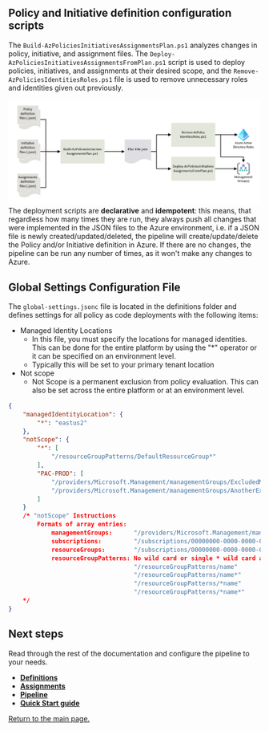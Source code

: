 ## Policy and Initiative definition configuration scripts

The `Build-AzPoliciesInitiativesAssignmentsPlan.ps1` analyzes changes in policy, initiative, and assignment files. The  `Deploy-AzPoliciesInitiativesAssignmentsFromPlan.ps1` script is used to deploy policies, initiatives, and assignments at their desired scope, and the `Remove-AzPoliciesIdentitiesRoles.ps1` file is used to remove unnecessary roles and identities given out previously.

![image.png](https://github.com/Azure/enterprise-azure-policy-as-code/blob/main/Docs/Images/FileProcessing.PNG)
The deployment scripts are **declarative** and **idempotent**: this means, that regardless how many times they are run, they always push all changes that were implemented in the JSON files to the Azure environment, i.e. if a JSON file is newly created/updated/deleted, the pipeline will create/update/delete the Policy and/or Initiative definition in Azure. If there are no changes, the pipeline can be run any number of times, as it won't make any changes to Azure.

## Global Settings Configuration File

The `global-settings.jsonc` file is located in the definitions folder and defines settings for all policy as code deployments with the following items:
- Managed Identity Locations
    + In this file, you must specify the locations for managed identities. This can be done for the entire platform by using the "*" operator or it can be specified on an environment level.
    + Typically this will be set to your primary tenant location
- Not scope
    + Not Scope is a permanent exclusion from policy evaluation. This can also be set across the entire platform or at an environment level.
```json
{
    "managedIdentityLocation": {
        "*": "eastus2"
    },
    "notScope": {
        "*": [
            "/resourceGroupPatterns/DefaultResourceGroup*"
        ],
        "PAC-PROD": [
            "/providers/Microsoft.Management/managementGroups/ExcludedMG",
            "/providers/Microsoft.Management/managementGroups/AnotherExcludedMG"
        ]
    }
    /* "notScope" Instructions
        Formats of array entries:
            managementGroups:      "/providers/Microsoft.Management/managementGroups/myManagementGroupId"
            subscriptions:         "/subscriptions/00000000-0000-0000-000000000000"
            resourceGroups:        "/subscriptions/00000000-0000-0000-000000000000/resourceGroups/myResourceGroup"
            resourceGroupPatterns: No wild card or single * wild card at beginning or end of name or both; wild card in middle is invalid
                                   "/resourceGroupPatterns/name"
                                   "/resourceGroupPatterns/name*"
                                   "/resourceGroupPatterns/*name"
                                   "/resourceGroupPatterns/*name*"
    */
}
```
## Next steps
Read through the rest of the documentation and configure the pipeline to your needs.

- **[Definitions](https://github.com/Azure/enterprise-azure-policy-as-code/blob/main/Docs/Definitions.md)**
- **[Assignments](https://github.com/Azure/enterprise-azure-policy-as-code/blob/main/Docs/Assignments.md)**
- **[Pipeline](https://github.com/Azure/enterprise-azure-policy-as-code/blob/main/Docs/Pipeline.md)**
- **[Quick Start guide](https://github.com/Azure/enterprise-azure-policy-as-code#readme)**

[Return to the main page.](https://github.com/Azure/enterprise-azure-policy-as-code)

